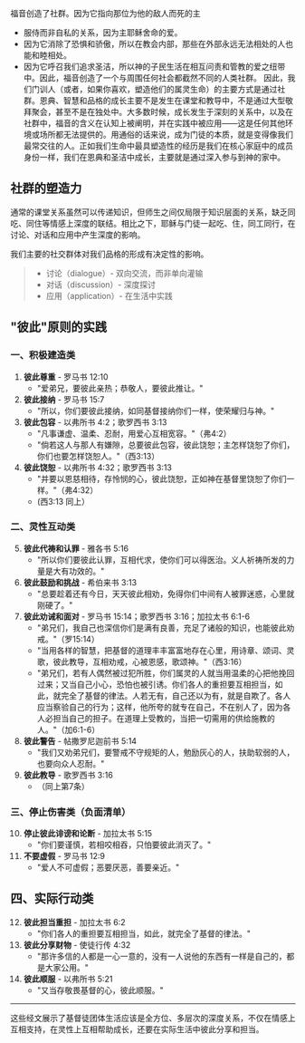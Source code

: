 福音创造了社群。因为它指向那位为他的敌人而死的主
- 服侍而非自私的关系，因为主耶稣舍命的爱。
- 因为它消除了恐惧和骄傲，所以在教会内部，那些在外部永远无法相处的人也能和睦相处。
- 因为它呼召我们追求圣洁，所以神的子民生活在相互问责和管教的爱之纽带中。因此，福音创造了一个与周围任何社会都截然不同的人类社群。 因此，我们门训人（或者，如果你喜欢，塑造他们的属灵生命）的主要方式是通过社群。恩典、智慧和品格的成长主要不是发生在课堂和教导中，不是通过大型敬拜聚会，甚至不是在独处中。大多数时候，成长发生于深刻的关系中，以及在社群中，福音的含义在认知上被阐明，并在实践中被应用——这是任何其他环境或场所都无法提供的。用通俗的话来说，成为门徒的本质，就是变得像我们最常交往的人。正如我们生命中最具塑造性的经历是我们在核心家庭中的成员身份一样，我们在恩典和圣洁中成长，主要就是通过深入参与到神的家中。


## 社群的塑造力
通常的课堂关系虽然可以传递知识，但师生之间仅局限于知识层面的关系，缺乏同吃、同住等情感上深度的联结。相比之下，耶稣与门徒一起吃、住，同工同行，在讨论、对话和应用中产生深度的影响。

我们主要的社交群体对我们品格的形成有决定性的影响。
> - 讨论（dialogue）- 双向交流，而非单向灌输
> - 对话（discussion）- 深度探讨
> - 应用（application）- 在生活中实践

## "彼此"原则的实践
### **一、积极建造类**
1. **彼此尊重** - 罗马书 12:10
   - "爱弟兄，要彼此亲热；恭敬人，要彼此推让。"
2. **彼此接纳** - 罗马书 15:7
   - "所以，你们要彼此接纳，如同基督接纳你们一样，使荣耀归与神。"
3. **彼此包容** - 以弗所书 4:2；歌罗西书 3:13
   - "凡事谦虚、温柔、忍耐，用爱心互相宽容。"（弗4:2）  
   - "倘若这人与那人有嫌隙，总要彼此包容，彼此饶恕；主怎样饶恕了你们，你们也要怎样饶恕人。"（西3:13）
4. **彼此饶恕** - 以弗所书 4:32；歌罗西书 3:13
   - "并要以恩慈相待，存怜悯的心，彼此饶恕，正如神在基督里饶恕了你们一样。"（弗4:32）  
   - (西3:13 同上）

### **二、灵性互动类**
5. **彼此代祷和认罪** - 雅各书 5:16
   - "所以你们要彼此认罪，互相代求，使你们可以得医治。义人祈祷所发的力量是大有功效的。"
6. **彼此鼓励和挑战** - 希伯来书 3:13
   - "总要趁着还有今日，天天彼此相劝，免得你们中间有人被罪迷惑，心里就刚硬了。"
7. **彼此劝诫和面对** - 罗马书 15:14；歌罗西书 3:16；加拉太书 6:1-6
   - "弟兄们，我自己也深信你们是满有良善，充足了诸般的知识，也能彼此劝戒。"（罗15:14）  
   - "当用各样的智慧，把基督的道理丰丰富富地存在心里，用诗章、颂词、灵歌，彼此教导，互相劝戒，心被恩感，歌颂神。"（西3:16）  
   - "弟兄们，若有人偶然被过犯所胜，你们属灵的人就当用温柔的心把他挽回过来；又当自己小心，恐怕也被引诱。你们各人的重担要互相担当，如此，就完全了基督的律法。人若无有，自己还以为有，就是自欺了。各人应当察验自己的行为；这样，他所夸的就专在自己，不在别人了，因为各人必担当自己的担子。在道理上受教的，当把一切需用的供给施教的人。"（加6:1-6）
8. **彼此警告** - 帖撒罗尼迦前书 5:14
   - "我们又劝弟兄们，要警戒不守规矩的人，勉励灰心的人，扶助软弱的人，也要向众人忍耐。"
9. **彼此教导** - 歌罗西书 3:16
   - （同上第7条）

### **三、停止伤害类（负面清单）**
10. **停止彼此诽谤和论断** - 加拉太书 5:15
    - "你们要谨慎，若相咬相吞，只怕要彼此消灭了。"
11. **不要虚假** - 罗马书 12:9
    - "爱人不可虚假；恶要厌恶，善要亲近。"

## **四、实际行动类**
12. **彼此担当重担** - 加拉太书 6:2
    - "你们各人的重担要互相担当，如此，就完全了基督的律法。"
13. **彼此分享财物** - 使徒行传 4:32
    - "那许多信的人都是一心一意的，没有一人说他的东西有一样是自己的，都是大家公用。"
14. **彼此顺服** - 以弗所书 5:21
    - "又当存敬畏基督的心，彼此顺服。"

---

这些经文展示了基督徒团体生活应该是全方位、多层次的深度关系，不仅在情感上互相支持，在灵性上互相帮助成长，还要在实际生活中彼此分享和担当。
